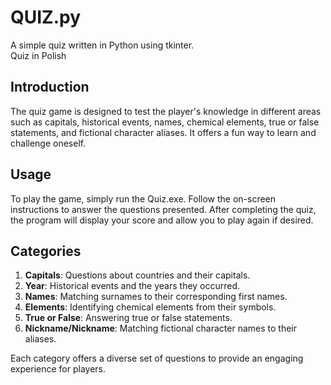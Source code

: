 # QUIZ.py
A simple quiz written in Python using tkinter. <br>
Quiz in Polish
## Introduction

The quiz game is designed to test the player's knowledge in different areas such as capitals, historical events, names, chemical elements, true or false statements, and fictional character aliases. It offers a fun way to learn and challenge oneself.

## Usage

To play the game, simply run the Quiz.exe. Follow the on-screen instructions to answer the questions presented. After completing the quiz, the program will display your score and allow you to play again if desired.

## Categories

1. **Capitals**: Questions about countries and their capitals.
2. **Year**: Historical events and the years they occurred.
3. **Names**: Matching surnames to their corresponding first names.
4. **Elements**: Identifying chemical elements from their symbols.
5. **True or False**: Answering true or false statements.
6. **Nickname/Nickname**: Matching fictional character names to their aliases.

Each category offers a diverse set of questions to provide an engaging experience for players.
